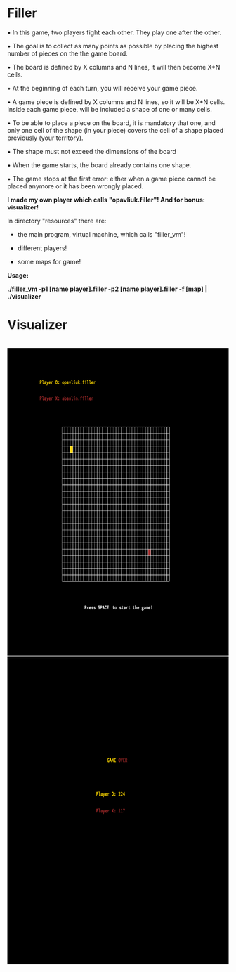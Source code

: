 # Filler


• In this game, two players fight each other. They play one after the other.


• The goal is to collect as many points as possible by placing the highest number of
pieces on the the game board.


• The board is defined by X columns and N lines, it will then become X*N cells.


• At the beginning of each turn, you will receive your game piece.


• A game piece is defined by X columns and N lines, so it will be X*N cells. Inside
each game piece, will be included a shape of one or many cells.


• To be able to place a piece on the board, it is mandatory that one, and only one
cell of the shape (in your piece) covers the cell of a shape placed previously (your
territory).


• The shape must not exceed the dimensions of the board


• When the game starts, the board already contains one shape.


• The game stops at the first error: either when a game piece cannot be placed
anymore or it has been wrongly placed.


__I made my own player which calls "opavliuk.filler"! And for bonus: visualizer!__

In directory "resources" there are:

- the main program, virtual machine, which calls "filler_vm"!

- different players!

- some maps for game!

__Usage:__

__./filler_vm -p1 [name player].filler -p2 [name player].filler -f [map] | ./visualizer__

# Visualizer

<br>
<img height="700" width="700" src="https://github.com/lpavliuk/Filler/blob/master/sceenshots/Screen%20Shot%202018-08-13%20at%202.00.20%20PM.png" />
<img height="700" width="700" src="https://github.com/lpavliuk/Filler/blob/master/sceenshots/Screen%20Shot%202018-08-13%20at%202.00.50%20PM.png" />
<br>
